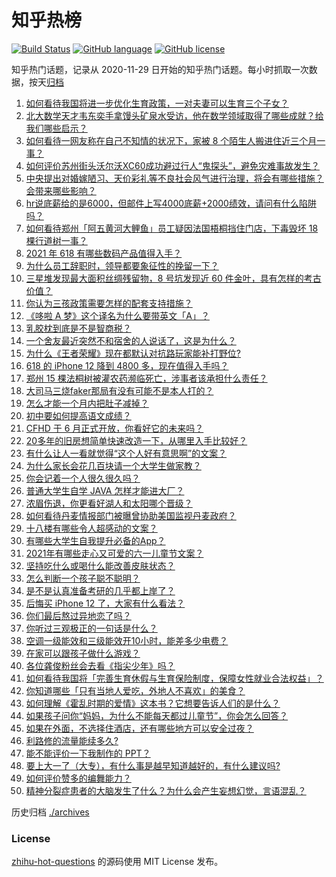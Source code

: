 # 知乎热榜
[![Build Status](https://github.com/ToWeLong/zhihu-hot-questions/workflows/CI/badge.svg)](https://github.com/ToWeLong/zhihu-hot-questions/actions)
[![GitHub language](https://img.shields.io/badge/language-golang-orange.svg)](https://golang.org/)
[![GitHub license](https://img.shields.io/github/license/ToWeLong/zhihu-hot-questions)](https://github.com/ToWeLong/zhihu-hot-questions/blob/main/LICENSE)

知乎热门话题，记录从 2020-11-29 日开始的知乎热门话题。每小时抓取一次数据，按天[归档](./archives)

<!-- BEGIN -->

1. [如何看待我国将进一步优化生育政策，一对夫妻可以生育三个子女？](https://www.zhihu.com/question/462390587)
1. [北大数学天才韦东奕手拿馒头矿泉水受访，他在数学领域取得了哪些成就？给我们哪些启示？](https://www.zhihu.com/question/462169322)
1. [如何看待一网友称在自己不知情的状况下，家被 8 个陌生人搬进住近三个月一事？](https://www.zhihu.com/question/461252891)
1. [如何评价苏州街头沃尔沃XC60成功避过行人“鬼探头”，避免灾难事故发生？](https://www.zhihu.com/question/461921854)
1. [中央提出对婚嫁陋习、天价彩礼等不良社会风气进行治理，将会有哪些措施？会带来哪些影响？](https://www.zhihu.com/question/462399146)
1. [hr说底薪给的是6000，但邮件上写4000底薪+2000绩效，请问有什么陷阱吗？](https://www.zhihu.com/question/279752230)
1. [如何看待郑州「阿五黄河大鲤鱼」员工疑因法国梧桐挡住门店，下毒毁坏 18 棵行道树一事？](https://www.zhihu.com/question/461978699)
1. [2021 年 618 有哪些数码产品值得入手？](https://www.zhihu.com/question/458701072)
1. [为什么员工辞职时，领导都要象征性的挽留一下？](https://www.zhihu.com/question/459351020)
1. [三星堆发现最大面积丝绸残留物，8 号坑发现近 60 件金叶，具有怎样的考古价值？](https://www.zhihu.com/question/462198382)
1. [你认为三孩政策需要怎样的配套支持措施？](https://www.zhihu.com/question/462397663)
1. [《哆啦 A 梦》这个译名为什么要带英文「A」？](https://www.zhihu.com/question/30836738)
1. [乳胶枕到底是不是智商税？](https://www.zhihu.com/question/419436850)
1. [一个舍友最近突然不和宿舍的人说话了，这是为什么？](https://www.zhihu.com/question/39650172)
1. [为什么《王者荣耀》现在都默认对抗路玩家能补打野位?](https://www.zhihu.com/question/462063708)
1. [618 的 iPhone 12 降到 4800 多，现在值得入手吗？](https://www.zhihu.com/question/462118314)
1. [郑州 15 棵法桐树被灌农药濒临死亡，涉事者该承担什么责任？](https://www.zhihu.com/question/462006651)
1. [大司马三烧faker那局有没有可能不是本人打的？](https://www.zhihu.com/question/459219863)
1. [怎么才能一个月内把肚子减掉？](https://www.zhihu.com/question/317186157)
1. [初中要如何提高语文成绩？](https://www.zhihu.com/question/418605306)
1. [CFHD 于 6 月正式开放，你看好它的未来吗？](https://www.zhihu.com/question/459837419)
1. [20多年的旧房想简单快速改造一下，从哪里入手比较好？](https://www.zhihu.com/question/460487422)
1. [有什么让人一看就觉得“这个人好有意思啊”的文案？](https://www.zhihu.com/question/376417418)
1. [为什么家长会花几百块请一个大学生做家教？](https://www.zhihu.com/question/290772385)
1. [你会记着一个人很久很久吗？](https://www.zhihu.com/question/461880348)
1. [普通大学生自学 JAVA 怎样才能进大厂？](https://www.zhihu.com/question/387717615)
1. [浓眉伤退，你更看好湖人和太阳哪个晋级？](https://www.zhihu.com/question/462327535)
1. [如何看待丹麦情报部门被曝曾协助美国监视丹麦政府？](https://www.zhihu.com/question/462342888)
1. [十八楼有哪些令人超感动的文案？](https://www.zhihu.com/question/455124761)
1. [有哪些大学生自我提升必备的App？](https://www.zhihu.com/question/320804037)
1. [2021年有哪些走心又可爱的六一儿童节文案？](https://www.zhihu.com/question/461411396)
1. [坚持吃什么或喝什么能改善皮肤状态？](https://www.zhihu.com/question/284643508)
1. [怎么判断一个孩子聪不聪明？](https://www.zhihu.com/question/460441961)
1. [是不是认真准备考研的几乎都上岸了？](https://www.zhihu.com/question/452073317)
1. [后悔买 iPhone 12 了，大家有什么看法？](https://www.zhihu.com/question/445160711)
1. [你们最后熬过异地恋了吗？](https://www.zhihu.com/question/364054443)
1. [你听过三观极正的一句话是什么？](https://www.zhihu.com/question/316797926)
1. [空调一级能效和三级能效开10小时，能差多少电费？](https://www.zhihu.com/question/329341284)
1. [在家可以跟孩子做什么游戏？](https://www.zhihu.com/question/391201046)
1. [各位龚俊粉丝会去看《指尖少年》吗？](https://www.zhihu.com/question/456052901)
1. [如何看待我国将「完善生育休假与生育保险制度，保障女性就业合法权益」？](https://www.zhihu.com/question/462395582)
1. [你知道哪些「只有当地人爱吃，外地人不喜欢」的美食？](https://www.zhihu.com/question/461730414)
1. [如何理解《霍乱时期的爱情》这本书？它想要告诉人们的是什么？](https://www.zhihu.com/question/274223889)
1. [如果孩子问你“妈妈，为什么不能每天都过儿童节”，你会怎么回答？](https://www.zhihu.com/question/461277051)
1. [如果在外面，不选择住酒店，还有哪些地方可以安全过夜？](https://www.zhihu.com/question/460644032)
1. [利路修的流量能续多久?](https://www.zhihu.com/question/461929162)
1. [能不能评价一下我制作的 PPT？](https://www.zhihu.com/question/460696678)
1. [要上大一了（大专），有什么事是越早知道越好的，有什么建议吗?](https://www.zhihu.com/question/454529413)
1. [如何评价赞多的编舞能力？](https://www.zhihu.com/question/462219851)
1. [精神分裂症患者的大脑发生了什么？为什么会产生妄想幻觉，言语混乱？](https://www.zhihu.com/question/60875758)

<!-- END -->

历史归档 [./archives](./archives)


### License
[zhihu-hot-questions](https://github.com/towelong/zhihu-hot-questions) 的源码使用 MIT License 发布。
